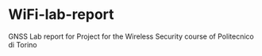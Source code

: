 # WiFi-lab-report
GNSS Lab report for Project for the Wireless Security course of Politecnico di Torino
